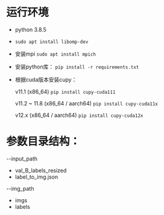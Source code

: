 # 运行环境
- python 3.8.5

- `sudo apt install libomp-dev`

- 安装mpi `sudo apt install mpich`

- 安装python库： `pip install -r requirements.txt`

- 根据cuda版本安装cupy：

  v11.1 (x86_64)  `pip install cupy-cuda111`

  v11.2 ~ 11.8 (x86_64 / aarch64) `pip install cupy-cuda11x`

  v12.x (x86_64 / aarch64) `pip install cupy-cuda12x`

# 参数目录结构：

--input_path

- val_B_labels_resized
- label_to_img.json

--img_path

  - imgs
  - labels
